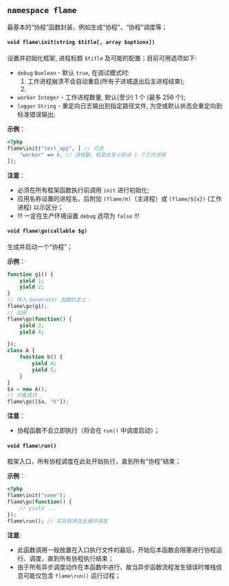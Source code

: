 ## `namespace flame`

最基本的“协程”函数封装，例如生成“协程”，“协程”调度等；

#### `void flame\init(string $title[, array $options])`
设置并初始化框架, 进程标题 `$title` 及可能的配置；目前可用选项如下:

* `debug` `Boolean` - 默认 `true`, 在调试模式时:
	1. 工作进程崩溃不会自动重启(所有子进城退出后主进程结束);
	2.  
* `worker` `Integer` - 工作进程数量, 默认(至少) 1 个 (最多 256 个);
* `logger` `String` - 重定向日志输出到指定路径文件, 为空或默认状态会重定向到标准错误输出;

**示例**：
``` php
<?php
flame\init("test_app", [ // 可选
	"worker" => 4, // 进程数，框架会至少启动 1 个工作进程
]);
```

**注意**：
* 必须在所有框架函数执行前调用 `init` 进行初始化;
* 应用名称设置的进程名，后附加 `(flame/m)`（主进程）或 `(flame/${x})` (工作进程) 以示区分；
* !!! 一定在生产环境设置 `debug` 选项为 `false` !!!

#### `void flame\go(callable $g)`
生成并启动一个“协程”；

**示例**：
``` PHP
function g1() {
	yield 1;
	yield 2;
}
// 传入 Generator 函数的定义：
flame\go(g1);
// 回调
flame\go(function() {
	yield 3;
	yield 4;

});
class A {
	function b() {
		yield 4;
		yield 5;
	}
}
$a = new A();
// 对象成员
flame\go([$a, "b"]);
```

**注意**：
* 协程函数不会立即执行（将会在 `run()` 中调度启动）；

#### `void flame\run()`
框架入口，所有协程调度在此处开始执行，直到所有“协程”结束；

**示例**：
``` PHP
<?php
flame\init("name");
flame\go(function() {
	// yield ...
});
flame\run(); // 实际程序在此循环调度
```

**注意**:
* 此函数调用一般放置在入口执行文件的最后，开始后本函数会阻塞进行协程运行、调度，直到所有协程执行结束；
* 由于所有异步调度动作在本函数中进行，故当异步函数流程发生错误时堆栈信息可能仅包含 `flame\run()` 运行过程；
